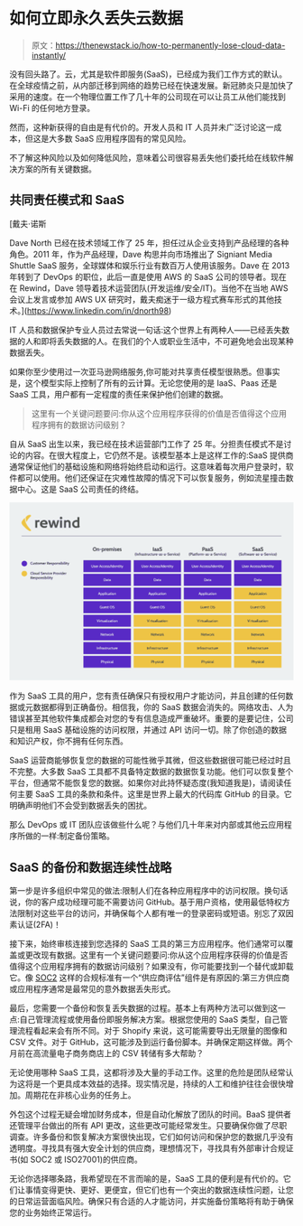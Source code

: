 # 如何立即永久丢失云数据

> 原文：<https://thenewstack.io/how-to-permanently-lose-cloud-data-instantly/>

没有回头路了。云，尤其是软件即服务(SaaS)，已经成为我们工作方式的默认。在全球疫情之前，从内部迁移到网络的趋势已经在快速发展。新冠肺炎只是加快了采用的速度。在一个物理位置工作了几十年的公司现在可以让员工从他们能找到 Wi-Fi 的任何地方登录。

然而，这种新获得的自由是有代价的。开发人员和 IT 人员并未广泛讨论这一成本，但这是大多数 SaaS 应用程序固有的常见风险。

不了解这种风险以及如何降低风险，意味着公司很容易丢失他们委托给在线软件解决方案的所有关键数据。

## 共同责任模式和 SaaS

 [戴夫·诺斯

Dave North 已经在技术领域工作了 25 年，担任过从企业支持到产品经理的各种角色。2011 年，作为产品经理，Dave 构思并向市场推出了 Signiant Media Shuttle SaaS 服务，全球媒体和娱乐行业有数百万人使用该服务。Dave 在 2013 年转到了 DevOps 的职位，此后一直是使用 AWS 的 SaaS 公司的领导者。现在在 Rewind，Dave 领导着技术运营团队(开发运维/安全/IT)。当他不在当地 AWS 会议上发言或参加 AWS UX 研究时，戴夫痴迷于一级方程式赛车形式的其他技术。](https://www.linkedin.com/in/dnorth98) 

IT 人员和数据保护专业人员过去常说一句话:这个世界上有两种人——已经丢失数据的人和即将丢失数据的人。在我们的个人或职业生活中，不可避免地会出现某种数据丢失。

如果你至少使用过一次亚马逊网络服务,你可能对共享责任模型很熟悉。但事实是，这个模型实际上控制了所有的云计算。无论您使用的是 IaaS、Paas 还是 SaaS 工具，用户都有一定程度的责任来保护他们创建的数据。

> 这里有一个关键问题要问:你从这个应用程序获得的价值是否值得这个应用程序拥有的数据访问级别？

自从 SaaS 出生以来，我已经在技术运营部门工作了 25 年。分担责任模式不是讨论的内容。在很大程度上，它仍然不是。该模型基本上是这样工作的:SaaS 提供商通常保证他们的基础设施和网络将始终启动和运行。这意味着每次用户登录时，软件都可以使用。他们还保证在灾难性故障的情况下可以恢复服务，例如流星撞击数据中心。这是 SaaS 公司责任的终结。

![](img/f2474583867aeed92eb53e6b0932d78e.png)

作为 SaaS 工具的用户，您有责任确保只有授权用户才能访问，并且创建的任何数据或元数据都得到正确备份。相信我，你的 SaaS 数据会消失的。网络攻击、人为错误甚至其他软件集成都会对您的专有信息造成严重破坏。重要的是要记住，公司只是租用 SaaS 基础设施的访问权限，并通过 API 访问一切。除了你创造的数据和知识产权，你不拥有任何东西。

SaaS 运营商能够恢复您的数据的可能性微乎其微，但这些数据很可能已经过时且不完整。大多数 SaaS 工具都不具备特定数据的数据恢复功能。他们可以恢复整个平台，但通常不能恢复您的数据。如果你对此持怀疑态度(我知道我是)，请阅读任何主要 SaaS 工具的条款和条件。这里是世界上最大的代码库 GitHub 的目录。它明确声明他们不会受到数据丢失的困扰。

那么 DevOps 或 IT 团队应该做些什么呢？与他们几十年来对内部或其他云应用程序所做的一样:制定备份策略。

## SaaS 的备份和数据连续性战略

第一步是许多组织中常见的做法:限制人们在各种应用程序中的访问权限。换句话说，你的客户成功经理可能不需要访问 GitHub。基于用户资格，使用最低特权方法限制对这些平台的访问，并确保每个人都有唯一的登录密码或短语。别忘了双因素认证(2FA)！

接下来，始终审核连接到您选择的 SaaS 工具的第三方应用程序。他们通常可以覆盖或更改现有数据。这里有一个关键问题要问:你从这个应用程序获得的价值是否值得这个应用程序拥有的数据访问级别？如果没有，你可能要找到一个替代或卸载它。像 [SOC2](https://us.aicpa.org/interestareas/frc/assuranceadvisoryservices/socforserviceorganizations) 这样的合规标准有一个“供应商评估”组件是有原因的:第三方供应商或应用程序通常是最常见的意外数据丢失形式。

最后，您需要一个备份和恢复丢失数据的过程。基本上有两种方法可以做到这一点:自己管理流程或使用备份即服务解决方案。根据您使用的 SaaS 类型，自己管理流程看起来会有所不同。对于 Shopify 来说，这可能需要导出无限量的图像和 CSV 文件。对于 GitHub，这可能涉及到运行备份脚本。并确保定期这样做。两个月前在高流量电子商务商店上的 CSV 转储有多大帮助？

无论使用哪种 SaaS 工具，这都将涉及大量的手动工作。这里的危险是团队经常认为这将是一个更具成本效益的选择。现实情况是，持续的人工和维护往往会很快增加。周期花在非核心业务的任务上。

外包这个过程无疑会增加财务成本，但是自动化解放了团队的时间。BaaS 提供者还管理平台做出的所有 API 更改，这些更改可能经常发生。只要确保你做了尽职调查。许多备份和恢复解决方案很快出现，它们如何访问和保护您的数据几乎没有透明度。寻找具有强大安全计划的供应商，理想情况下，寻找具有外部审计合规证书(如 SOC2 或 ISO27001)的供应商。

无论你选择哪条路，我希望现在不言而喻的是，SaaS 工具的便利是有代价的。它们让事情变得更快、更好、更便宜，但它们也有一个突出的数据连续性问题，让您的日常运营面临风险。确保只有合适的人才能访问，并实施备份策略将有助于确保您的业务始终正常运行。

<svg xmlns:xlink="http://www.w3.org/1999/xlink" viewBox="0 0 68 31" version="1.1"><title>Group</title> <desc>Created with Sketch.</desc></svg>
